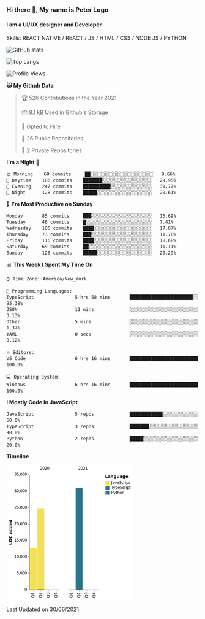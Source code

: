 ### Hi there 👋, My name is Peter Logo
#### I am a UI/UX designer and Developer
Skills: REACT NATIVE / REACT / JS / HTML / CSS / NODE JS / PYTHON

![GitHub stats](https://github-readme-stats.vercel.app/api?username=peterlogo&show_icons=true&count_private=true&theme=dark)

![Top Langs](https://github-readme-stats.vercel.app/api/top-langs/?username=peterlogo&theme=dark&layout=compact&langs_count=8)

<!--START_SECTION:waka-->
![Profile Views](http://img.shields.io/badge/Profile%20Views-0-blue)

**🐱 My Github Data** 

> 🏆 526 Contributions in the Year 2021
 > 
> 📦 8.1 kB Used in Github's Storage 
 > 
> 💼 Opted to Hire
 > 
> 📜 26 Public Repositories 
 > 
> 🔑 2 Private Repositories  
 > 
**I'm a Night 🦉** 

```text
🌞 Morning    60 commits     ██░░░░░░░░░░░░░░░░░░░░░░░   9.66% 
🌆 Daytime    186 commits    ███████░░░░░░░░░░░░░░░░░░   29.95% 
🌃 Evening    247 commits    ██████████░░░░░░░░░░░░░░░   39.77% 
🌙 Night      128 commits    █████░░░░░░░░░░░░░░░░░░░░   20.61%

```
📅 **I'm Most Productive on Sunday** 

```text
Monday       85 commits     ███░░░░░░░░░░░░░░░░░░░░░░   13.69% 
Tuesday      46 commits     █░░░░░░░░░░░░░░░░░░░░░░░░   7.41% 
Wednesday    106 commits    ████░░░░░░░░░░░░░░░░░░░░░   17.07% 
Thursday     73 commits     ███░░░░░░░░░░░░░░░░░░░░░░   11.76% 
Friday       116 commits    ████░░░░░░░░░░░░░░░░░░░░░   18.68% 
Saturday     69 commits     ██░░░░░░░░░░░░░░░░░░░░░░░   11.11% 
Sunday       126 commits    █████░░░░░░░░░░░░░░░░░░░░   20.29%

```


📊 **This Week I Spent My Time On** 

```text
⌚︎ Time Zone: America/New_York

💬 Programming Languages: 
TypeScript               5 hrs 58 mins       ███████████████████████░░   95.38% 
JSON                     11 mins             ░░░░░░░░░░░░░░░░░░░░░░░░░   3.13% 
Other                    5 mins              ░░░░░░░░░░░░░░░░░░░░░░░░░   1.37% 
YAML                     0 secs              ░░░░░░░░░░░░░░░░░░░░░░░░░   0.12%

🔥 Editors: 
VS Code                  6 hrs 16 mins       █████████████████████████   100.0%

💻 Operating System: 
Windows                  6 hrs 16 mins       █████████████████████████   100.0%

```

**I Mostly Code in JavaScript** 

```text
JavaScript               5 repos             ████████████░░░░░░░░░░░░░   50.0% 
TypeScript               3 repos             ███████░░░░░░░░░░░░░░░░░░   30.0% 
Python                   2 repos             █████░░░░░░░░░░░░░░░░░░░░   20.0%

```


**Timeline**

![Chart not found](https://raw.githubusercontent.com/peterlogo/peterlogo/main/charts/bar_graph.png) 


 Last Updated on 30/06/2021
<!--END_SECTION:waka-->


